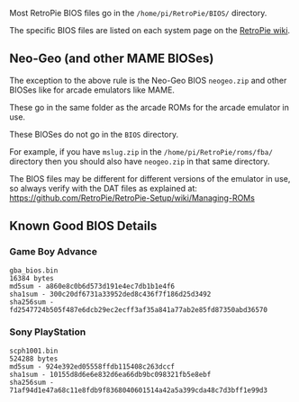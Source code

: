 Most RetroPie BIOS files go in the `/home/pi/RetroPie/BIOS/` directory.

The specific BIOS files are listed on each system page on the [RetroPie wiki](https://github.com/RetroPie/RetroPie-Setup/wiki).

## Neo-Geo (and other MAME BIOSes)

The exception to the above rule is the Neo-Geo BIOS `neogeo.zip` and other BIOSes like for arcade emulators like MAME.

These go in the same folder as the arcade ROMs for the arcade emulator in use.

These BIOSes do not go in the `BIOS` directory.

For example, if you have `mslug.zip` in the `/home/pi/RetroPie/roms/fba/` directory then you should also have `neogeo.zip` in that same directory.

The BIOS files may be different for different versions of the emulator in use, so always verify with the DAT files as explained at: https://github.com/RetroPie/RetroPie-Setup/wiki/Managing-ROMs

## Known Good BIOS Details

### Game Boy Advance

~~~
gba_bios.bin
16384 bytes
md5sum - a860e8c0b6d573d191e4ec7db1b1e4f6
sha1sum - 300c20df6731a33952ded8c436f7f186d25d3492
sha256sum - fd2547724b505f487e6dcb29ec2ecff3af35a841a77ab2e85fd87350abd36570
~~~

### Sony PlayStation

~~~
scph1001.bin
524288 bytes
md5sum - 924e392ed05558ffdb115408c263dccf
sha1sum - 10155d8d6e6e832d6ea66db9bc098321fb5e8ebf
sha256sum - 71af94d1e47a68c11e8fdb9f8368040601514a42a5a399cda48c7d3bff1e99d3
~~~